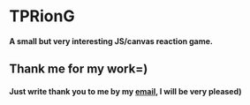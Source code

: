 # TPRionG
#### A small but very interesting JS/canvas reaction game.
## Thank me for my work=)
#### Just write thank you to me by my [email](mailto:nquare12@gmail.com), I will be very pleased)
